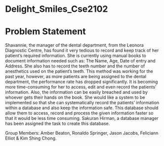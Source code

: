 # Delight_Smiles_Cse2102

# Problem Statement
Shavannie, the manager of the dental department, from the Leonora Diagnostic Centre, has found it very tedious to record and keep track of her patient’s required information. She is currently using manual books to document information needed such as: The Name, Age, Date of entry and Address. She also has to record the teeth number and the number of anesthetics used on the patient’s teeth. This method was working for the past year, however, as more patients are being assigned to the dental department, the performance rate has dropped significantly. It is becoming more time-consuming for her to access, edit and even record the patients’ information. Also, the information can be easily breached and used by whoever gets their hands on the book.
She would like a system to be implemented so that she can systematically record the patients’ information within a database and also keep the information safe. This database should allow them to access, record and process the given information faster so that it would be less time consuming. Sakuran Hirman, a database manager has been assigned the task to create this database.


Group Members: Amber Beaton, Ronaldo Springer, Jason Jacobs, Feliciann Elliot & Kim Shing Chong.
